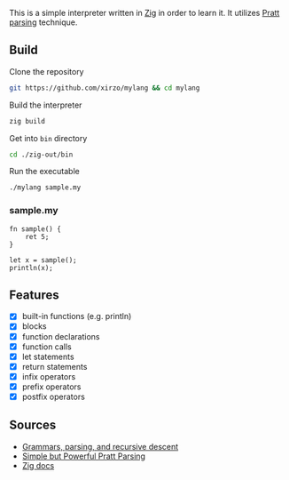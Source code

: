 This is a simple interpreter written in [Zig](https://ziglang.org) in order to learn it. It utilizes [Pratt parsing](https://en.wikipedia.org/wiki/Operator-precedence_parser) technique.

## Build

Clone the repository
```sh
git https://github.com/xirzo/mylang && cd mylang
```

Build the interpreter

```sh
zig build
```

Get into `bin` directory

```sh
cd ./zig-out/bin
```

Run the executable

```sh
./mylang sample.my
```

### sample.my

```
fn sample() {
    ret 5;
}

let x = sample();
println(x);
```

## Features

- [x] built-in functions (e.g. println)
- [x] blocks
- [x] function declarations
- [x] function calls 
- [x] let statements
- [x] return statements
- [x] infix operators
- [x] prefix operators
- [x] postfix operators

## Sources

- [Grammars, parsing, and recursive descent](https://www.youtube.com/watch?v=ENKT0Z3gldE&list=LL&index=3)
- [Simple but Powerful Pratt Parsing](https://matklad.github.io/2020/04/13/simple-but-powerful-pratt-parsing.html#Pratt-parsing-the-general-shape)
- [Zig docs](https://ziglang.org/documentation/0.14.1/)
